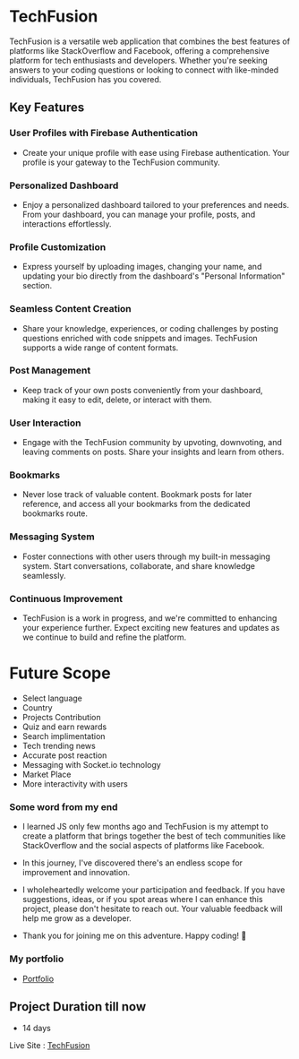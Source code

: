 # TechFusion

TechFusion is a versatile web application that combines the best features of platforms like StackOverflow and Facebook, offering a comprehensive platform for tech enthusiasts and developers. Whether you're seeking answers to your coding questions or looking to connect with like-minded individuals, TechFusion has you covered.

## Key Features

### User Profiles with Firebase Authentication

- Create your unique profile with ease using Firebase authentication. Your profile is your gateway to the TechFusion community.

### Personalized Dashboard

- Enjoy a personalized dashboard tailored to your preferences and needs. From your dashboard, you can manage your profile, posts, and interactions effortlessly.

### Profile Customization

- Express yourself by uploading images, changing your name, and updating your bio directly from the dashboard's "Personal Information" section.

### Seamless Content Creation

- Share your knowledge, experiences, or coding challenges by posting questions enriched with code snippets and images. TechFusion supports a wide range of content formats.

### Post Management

- Keep track of your own posts conveniently from your dashboard, making it easy to edit, delete, or interact with them.

### User Interaction

- Engage with the TechFusion community by upvoting, downvoting, and leaving comments on posts. Share your insights and learn from others.

### Bookmarks

- Never lose track of valuable content. Bookmark posts for later reference, and access all your bookmarks from the dedicated bookmarks route.

### Messaging System

- Foster connections with other users through my built-in messaging system. Start conversations, collaborate, and share knowledge seamlessly.

### Continuous Improvement

- TechFusion is a work in progress, and we're committed to enhancing your experience further. Expect exciting new features and updates as we continue to build and refine the platform.

# Future Scope

- Select language
- Country
- Projects Contribution
- Quiz and earn rewards
- Search implimentation
- Tech trending news
- Accurate post reaction
- Messaging with Socket.io technology
- Market Place
- More interactivity with users

### Some word from my end

- I learned JS only few months ago and TechFusion is my attempt to create a platform that brings together the best of tech communities like StackOverflow and the social aspects of platforms like Facebook.

- In this journey, I've discovered there's an endless scope for improvement and innovation.

- I wholeheartedly welcome your participation and feedback. If you have suggestions, ideas, or if you spot areas where I can enhance this project, please don't hesitate to reach out. Your valuable feedback will help me grow as a developer.

- Thank you for joining me on this adventure. Happy coding! 🚀

### My portfolio

- [Portfolio](https://portfolio-of-mehedi-hasan-chowon.netlify.app/)

## Project Duration till now

- 14 days

Live Site : [TechFusion](https://techfusion-by-chowon-hasan.netlify.app/)
